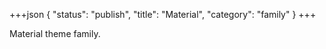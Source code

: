 +++json
{
  "status": "publish",
  "title": "Material",
  "category": "family"
}
+++

Material theme family.
